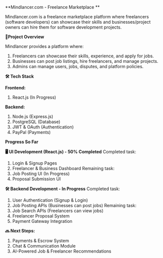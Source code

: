 **Mindlancer.com - Freelance Marketplace **

Mindlancer.com is a freelance marketplace platform where freelancers (software developers) can showcase their skills and businesses/project owners can hire them for software development projects.

📌**Project Overview**

Mindlancer provides a platform where:
 1. Freelancers can showcase their skills, experience, and apply for jobs.
 2. Businesses can post job listings, hire freelancers, and manage projects.
 3. Admins can manage users, jobs, disputes, and platform policies.

**🛠️ Tech Stack**

**Frontend:**
 1. React.js (In Progress)

**Backend:**
 1. Node.js (Express.js)
 2. PostgreSQL (Database)
 3. JWT & OAuth (Authentication)
 4. PayPal (Payments)


**Progress So Far**

**🖥️ UI Development (React.js) - 50% Completed**
Completed task:  
 1. Login & Signup Pages
 2. Freelancer & Business Dashboard
Remaining task:
 1. Job Posting UI (In Progress)
 2. Proposal Submission UI
 
**🛠️ Backend Development - In Progress**
Completed task: 
 1. User Authentication (Signup & Login)
 2. Job Posting APIs (Businesses can post jobs)
Remaining task:
 1. Job Search APIs (Freelancers can view jobs)
 2. Freelancer Proposal System
 3. Payment Gateway Integration


**🔜 Next Steps:**
1. Payments & Escrow System
2. Chat & Communication Module
3. AI-Powered Job & Freelancer Recommendations
